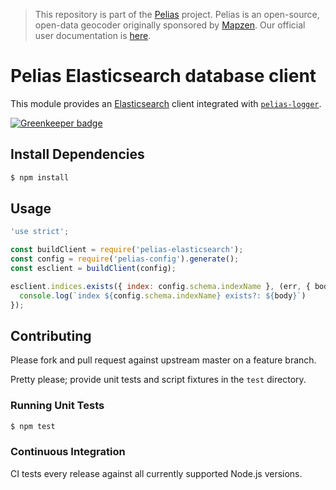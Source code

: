 >This repository is part of the [Pelias](https://github.com/pelias/pelias)
>project. Pelias is an open-source, open-data geocoder originally sponsored by
>[Mapzen](https://www.mapzen.com/). Our official user documentation is
>[here](https://github.com/pelias/documentation).

# Pelias Elasticsearch database client

This module provides
an [Elasticsearch](https://www.elastic.co/products/elasticsearch) client integrated with [`pelias-logger`](https://github.com/pelias/logger).

[![Greenkeeper badge](https://badges.greenkeeper.io/pelias/pelias-elasticsearch.svg)](https://greenkeeper.io/)

## Install Dependencies


```bash
$ npm install
```

## Usage

```javascript
'use strict';

const buildClient = require('pelias-elasticsearch');
const config = require('pelias-config').generate();
const esclient = buildClient(config);

esclient.indices.exists({ index: config.schema.indexName }, (err, { body }) => {
  console.log(`index ${config.schema.indexName} exists?: ${body}`)
});
```

## Contributing

Please fork and pull request against upstream master on a feature branch.

Pretty please; provide unit tests and script fixtures in the `test` directory.

### Running Unit Tests

```bash
$ npm test
```

### Continuous Integration

CI tests every release against all currently supported Node.js versions.
